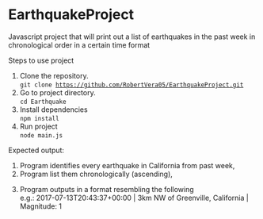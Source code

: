 # EarthquakeProject
Javascript project that will print out a list of earthquakes in the past week in chronological order in a certain time format

Steps to use project
1. Clone the repository. <br/>
   <code>git clone https://github.com/RobertVera05/EarthquakeProject.git</code><br/>
2. Go to project directory.<br/>
   <code>cd Earthquake</code><br/>
3. Install dependencies<br/>
    <code>npm install</code><br/>
4. Run project<br/>
   <code>node main.js</code><br/>
   
Expected output:
1) Program identifies every earthquake in California from past week,
2) Program list them chronologically (ascending),
3. Program outputs in a format resembling the following <br />e.g.:
   2017-07-13T20:43:37+00:00 | 3km NW of Greenville, California | Magnitude: 1
